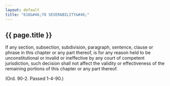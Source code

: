 ```yaml
---
layout: default 
title: "618&#46;70 SEVERABILITY&#46;"
---
```


{{ page.title }}
----------------

If any section, subsection, subdivision, paragraph, sentence, clause or
phrase in this chapter or any part thereof, is for any reason held to be
unconstitutional or invalid or ineffective by any court of competent
jurisdiction, such decision shall not affect the validity or
effectiveness of the remaining portions of this chapter or any part
thereof.

(Ord. 90-2. Passed 1-4-90.)
